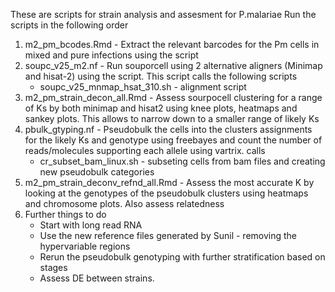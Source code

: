 These are scripts for strain analysis and assesment for P.malariae
Run the scripts in the following order

1. m2_pm_bcodes.Rmd - Extract the relevant barcodes for the Pm cells in mixed and pure infections using the script
2. soupc_v25_m2.nf - Run souporcell using 2 alternative aligners (Minimap and hisat-2) using the script. This script calls the following scripts
   - soupc_v25_mnmap_hsat_310.sh - alignment script
3. m2_pm_strain_decon_all.Rmd - Assess sourpocell clustering for a range of Ks by both minimap and hisat2 using knee plots, heatmaps and sankey plots. This allows to narrow down to a smaller range of likely Ks
4. pbulk_gtyping.nf - Pseudobulk the cells into the clusters assignments for the likely Ks and genotype using freebayes and count the number of reads/molecules supporting each allele using vartrix. calls
   - cr_subset_bam_linux.sh - subseting cells from bam files and creating new pseudobulk categories
5. m2_pm_strain_deconv_refnd_all.Rmd - Assess the most accurate K by looking at the genotypes of the pseudobulk clusters using heatmaps and chromosome plots. Also assess relatedness
6. Further things to do
   - Start with long read RNA
   - Use the new reference files generated by Sunil - removing the hypervariable regions
   - Rerun the pseudobulk genotyping with further stratification based on stages
   - Assess DE between strains.

   
